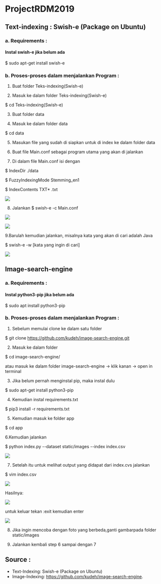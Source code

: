 # ProjectRDM2019

## Text-indexing : Swish-e (Package on Ubuntu)
### a. Requirements :
#### Instal swish-e jika belum ada

$ sudo apt-get install swish-e

### b. Proses-proses dalam menjalankan Program :
1. Buat folder Teks-indexing(Swish-e)

2. Masuk ke dalam folder Teks-indexing(Swish-e)

$ cd Teks-indexing(Swish-e)

3. Buat folder data

4. Masuk ke dalam folder data

$ cd data

5. Masukan file yang sudah di siapkan untuk di index ke dalam folder data

6. Buat file Main.conf sebagai program utama yang akan di jalankan

7. Di dalam file Main.conf isi dengan

$ IndexDir ./data

$ FuzzyIndexingMode Stemming_en1

$ IndexContents TXT* .txt

![](foto/RDMTeks0.png)

8. Jalankan $ swish-e -c Main.conf

![](foto/RDMTeks1.png)

![](foto/RDMTeks2.png)

9.Barulah kemudian jalankan, misalnya kata yang akan di cari adalah Java 

$ swish-e -w [kata yang ingin di cari] 

![](foto/RDMTeks4.png)



## Image-search-engine
### a. Requirements :
#### Instal python3-pip jika belum ada

$ sudo apt install python3-pip

### b. Proses-proses dalam menjalankan Program :
1. Sebelum memulai clone ke dalam satu folder

$ git clone https://github.com/kudeh/image-search-engine.git

2. Masuk ke dalam folder

$ cd image-search-engine/

atau masuk ke dalam folder image-search-engine -> klik kanan -> open in terminal

3. Jika belum pernah menginstal pip, maka instal dulu

$ sudo apt-get install python3-pip

4. Kemudian instal requirements.txt

$ pip3 install -r requirements.txt

5. Kemudian masuk ke folder app

$ cd app

6.Kemudian jalankan 

$ python index.py --dataset static/images --index index.csv 

![](foto/rdmimage1.png)

7. Setelah itu untuk melihat output yang didapat dari index.cvs jalankan

$ vim index.csv

![](foto/RDMImage2.png)

Hasilnya:

![](foto/RDMImage3.png)

untuk keluar tekan :exit kemudian enter

![](foto/RDMImage4.png)

8. Jika ingin mencoba dengan foto yang berbeda,ganti gambarpada folder static/images

9. Jalankan kembali step 6 sampai dengan 7

## Source :
* Text-Indexing: Swish-e (Package on Ubuntu)
* Image-Indexing: https://github.com/kudeh/image-search-engine.
